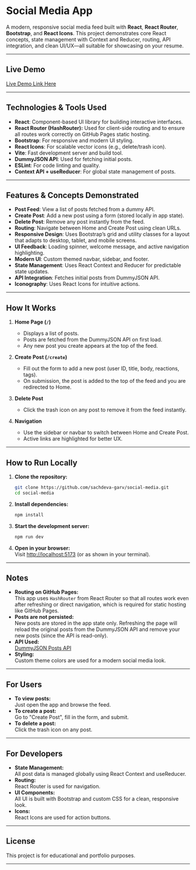 # Social Media App

A modern, responsive social media feed built with **React**, **React Router**, **Bootstrap**, and **React Icons**. This project demonstrates core React concepts, state management with Context and Reducer, routing, API integration, and clean UI/UX—all suitable for showcasing on your resume.

---

##  Live Demo

[Live Demo Link Here](#) 

---

##  Technologies & Tools Used

- **React**: Component-based UI library for building interactive interfaces.
- **React Router (HashRouter):** Used for client-side routing and to ensure all routes work correctly on GitHub Pages static hosting.
- **Bootstrap**: For responsive and modern UI styling.
- **React Icons**: For scalable vector icons (e.g., delete/trash icon).
- **Vite**: Fast development server and build tool.
- **DummyJSON API**: Used for fetching initial posts.
- **ESLint**: For code linting and quality.
- **Context API + useReducer**: For global state management of posts.

---

##  Features & Concepts Demonstrated

- **Post Feed**: View a list of posts fetched from a dummy API.
- **Create Post**: Add a new post using a form (stored locally in app state).
- **Delete Post**: Remove any post instantly from the feed.
- **Routing**: Navigate between Home and Create Post using clean URLs.
- **Responsive Design**: Uses Bootstrap’s grid and utility classes for a layout that adapts to desktop, tablet, and mobile screens.
- **UI Feedback**: Loading spinner, welcome message, and active navigation highlighting.
- **Modern UI**: Custom themed navbar, sidebar, and footer.
- **State Management**: Uses React Context and Reducer for predictable state updates.
- **API Integration**: Fetches initial posts from DummyJSON API.
- **Iconography**: Uses React Icons for intuitive actions.

---

##  How It Works

1. **Home Page (`/`)**  
   - Displays a list of posts.
   - Posts are fetched from the DummyJSON API on first load.
   - Any new post you create appears at the top of the feed.

2. **Create Post (`/create`)**  
   - Fill out the form to add a new post (user ID, title, body, reactions, tags).
   - On submission, the post is added to the top of the feed and you are redirected to Home.

3. **Delete Post**  
   - Click the trash icon on any post to remove it from the feed instantly.

4. **Navigation**  
   - Use the sidebar or navbar to switch between Home and Create Post.
   - Active links are highlighted for better UX.

---

##  How to Run Locally

1. **Clone the repository:**
   ```sh
   git clone https://github.com/sachdeva-garv/social-media.git
   cd social-media
   ```

2. **Install dependencies:**
   ```sh
   npm install
   ```

3. **Start the development server:**
   ```sh
   npm run dev
   ```

4. **Open in your browser:**  
   Visit [http://localhost:5173](http://localhost:5173) (or as shown in your terminal).

---

##  Notes

- **Routing on GitHub Pages:**  
  This app uses `HashRouter` from React Router so that all routes work even after refreshing or direct navigation, which is required for static hosting like GitHub Pages.
- **Posts are not persisted:**  
  New posts are stored in the app state only. Refreshing the page will reload the original posts from the DummyJSON API and remove your new posts (since the API is read-only).
- **API Used:**  
  [DummyJSON Posts API](https://dummyjson.com/docs/posts)
- **Styling:**  
  Custom theme colors are used for a modern social media look.

---

##  For Users

- **To view posts:**  
  Just open the app and browse the feed.
- **To create a post:**  
  Go to "Create Post", fill in the form, and submit.
- **To delete a post:**  
  Click the trash icon on any post.

---

##  For Developers

- **State Management:**  
  All post data is managed globally using React Context and useReducer.
- **Routing:**  
  React Router is used for navigation.
- **UI Components:**  
  All UI is built with Bootstrap and custom CSS for a clean, responsive look.
- **Icons:**  
  React Icons are used for action buttons.

---

##  License

This project is for educational and portfolio purposes.

---

